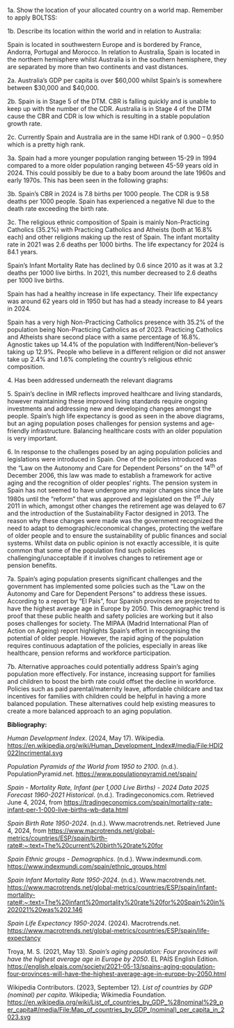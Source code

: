 

1a. Show the location of your allocated country on a world map. Remember to apply BOLTSS:

1b. Describe its location within the world and in relation to Australia:

Spain is located in southwestern Europe and is bordered by France, Andorra, Portugal and Morocco. In relation to Australia, Spain is located in the northern hemisphere whilst Australia is in the southern hemisphere, they are separated by more than two continents and vast distances.

2a. Australia’s GDP per capita is over $60,000 whilst Spain’s is somewhere between $30,000 and $40,000.

2b. Spain is in Stage 5 of the DTM. CBR is falling quickly and is unable to keep up with the number of the CDR. Australia is in Stage 4 of the DTM cause the CBR and CDR is low which is resulting in a stable population growth rate.

2c. Currently Spain and Australia are in the same HDI rank of 0.900 – 0.950 which is a pretty high rank.

3a. Spain had a more younger population ranging between 15-29 in 1994 compared to a more older population ranging between 45-59 years old in 2024. This could possibly be due to a baby boom around the late 1960s and early 1970s. This has been seen in the following graphs:


3b. Spain’s CBR in 2024 is 7.8 births per 1000 people. The CDR is 9.58 deaths per 1000 people. Spain has experienced a negative NI due to the death rate exceeding the birth rate.

3c. The religious ethnic composition of Spain is mainly Non-Practicing Catholics (35.2%) with Practicing Catholics and Atheists (both at 16.8% each) and other religions making up the rest of Spain. The infant mortality rate in 2021 was 2.6 deaths per 1000 births. The life expectancy for 2024 is 84.1 years.

Spain’s Infant Mortality Rate has declined by 0.6 since 2010 as it was at 3.2 deaths per 1000 live births. In 2021, this number decreased to 2.6 deaths per 1000 live births.



Spain has had a healthy increase in life expectancy. Their life expectancy was around 62 years old in 1950 but has had a steady increase to 84 years in 2024.
















Spain has a very high Non-Practicing Catholics presence with 35.2% of the population being Non-Practicing Catholics as of 2023. Practicing Catholics and Atheists share second place with a same percentage of 16.8%. Agnostic takes up 14.4% of the population with Indifferent/Non-believer’s taking up 12.9%. People who believe in a different religion or did not answer take up 2.4% and 1.6% completing the country’s religious ethnic composition.

4\. Has been addressed underneath the relevant diagrams

5\. Spain’s decline in IMR reflects improved healthcare and living standards, however maintaining these improved living standards require ongoing investments and addressing new and developing changes amongst the people. Spain’s high life expectancy is good as seen in the above diagrams, but an aging population poses challenges for pension systems and age-friendly infrastructure. Balancing healthcare costs with an older population is very important. 

6\. In response to the challenges posed by an aging population policies and legislations were introduced in Spain. One of the policies introduced was the “Law on the Autonomy and Care for Dependent Persons” on the 14<sup>th</sup> of December 2006, this law was made to establish a framework for active aging and the recognition of older peoples’ rights. The pension system in Spain has not seemed to have undergone any major changes since the late 1980s until the “reform” that was approved and legislated on the 1<sup>st</sup>  July 2011 in which, amongst other changes the retirement age was delayed to 67 and the introduction of the Sustainability Factor designed in 2013. The reason why these changes were made was the government recognized the need to adapt to demographic/economical changes, protecting the welfare of older people and to ensure the sustainability of public finances and social systems. Whilst data on public opinion is not exactly accessible, it is quite common that some of the population find such policies challenging/unacceptable if it involves changes to retirement age or pension benefits. 

7a. Spain’s aging population presents significant challenges and the government has implemented some policies such as the “Law on the Autonomy and Care for Dependent Persons” to address these issues. According to a report by “El Pais”, four Spanish provinces are projected to have the highest average age in Europe by 2050. This demographic trend is proof that these public health and safety policies are working but it also poses challenges for society. The MIPAA (Madrid International Plan of Action on Ageing) report highlights Spain’s effort in recognising the potential of older people. However, the rapid aging of the population requires continuous adaptation of the policies, especially in areas like healthcare, pension reforms and workforce participation.

7b. Alternative approaches could potentially address Spain’s aging population more effectively. For instance, increasing support for families and children to boost the birth rate could offset the decline in workforce. Policies such as paid parental/maternity leave, affordable childcare and tax incentives for families with children could be helpful in having a more balanced population. These alternatives could help existing measures to create a more balanced approach to an aging population.




**Bibliography:**

*Human Development Index*. (2024, May 17). Wikipedia. <https://en.wikipedia.org/wiki/Human_Development_Index#/media/File:HDI2022Incrimental.svg>

*Population Pyramids of the World from 1950 to 2100*. (n.d.). PopulationPyramid.net. <https://www.populationpyramid.net/spain/>

*Spain - Mortality Rate, Infant (per 1,000 Live Births) - 2024 Data 2025 Forecast 1960-2021 Historical*. (n.d.). Tradingeconomics.com. Retrieved June 4, 2024, from <https://tradingeconomics.com/spain/mortality-rate-infant-per-1-000-live-births-wb-data.html>

*Spain Birth Rate 1950-2024*. (n.d.). Www.macrotrends.net. Retrieved June 4, 2024, from <https://www.macrotrends.net/global-metrics/countries/ESP/spain/birth-rate#:~:text=The%20current%20birth%20rate%20for>

*Spain Ethnic groups - Demographics*. (n.d.). Www.indexmundi.com. <https://www.indexmundi.com/spain/ethnic_groups.html>

*Spain Infant Mortality Rate 1950-2024*. (n.d.). Www.macrotrends.net. <https://www.macrotrends.net/global-metrics/countries/ESP/spain/infant-mortality-rate#:~:text=The%20infant%20mortality%20rate%20for%20Spain%20in%202021%20was%202.146>

*Spain Life Expectancy 1950-2024*. (2024). Macrotrends.net. <https://www.macrotrends.net/global-metrics/countries/ESP/spain/life-expectancy>

Troya, M. S. (2021, May 13). *Spain’s aging population: Four provinces will have the highest average age in Europe by 2050*. EL PAÍS English Edition. <https://english.elpais.com/society/2021-05-13/spains-aging-population-four-provinces-will-have-the-highest-average-age-in-europe-by-2050.html>

Wikipedia Contributors. (2023, September 12). *List of countries by GDP (nominal) per capita*. Wikipedia; Wikimedia Foundation. <https://en.wikipedia.org/wiki/List_of_countries_by_GDP_%28nominal%29_per_capita#/media/File:Map_of_countries_by_GDP_(nominal)_per_capita_in_2023.svg>


